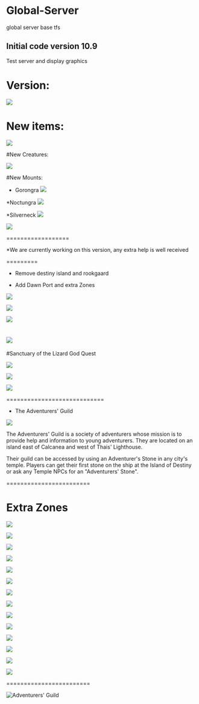 # Global-Server
global server base tfs


## Initial code version 10.9

Test server and display graphics

# Version:

![](http://i.imgur.com/fiChxY6.png)

# New items:

![](http://i.imgur.com/eee4J6g.png)

#New Creatures:

![](http://i.imgur.com/6ZBYjPt.png)

#New Mounts:

* Gorongra
![](http://i.imgur.com/18LvX88.png)

*Noctungra
![](http://i.imgur.com/kuUBSg0.png)

*Silverneck
![](http://i.imgur.com/6gAFPIY.png)

![](http://i.imgur.com/S93rI0T.png)

==================

*We are currently working on this version, any extra help is well received

=========

* Remove destiny island and rookgaard
 
* Add Dawn Port and extra Zones
 
 ![](http://i.imgur.com/LqllqgD.png)

 ![](http://i.imgur.com/EuozzYk.jpg)

 ![](http://i.imgur.com/1gDYfnn.png)
 
 ![](http://i.imgur.com/IXJVYr9.jpg)
 ================================

#Sanctuary of the Lizard God Quest

![](http://i.imgur.com/T96Fu1b.png)

![](http://i.imgur.com/1PR1viH.png)

![](http://i.imgur.com/t2YOgRH.png)

============================

* The Adventurers' Guild

 ![](http://i.imgur.com/COZVO36.png)
 
The Adventurers' Guild is a society of adventurers whose mission is to provide help and information to young adventurers. They are located on an island east of Calcanea and west of Thais' Lighthouse.

Their guild can be accessed by using an Adventurer's Stone in any city's temple. Players can get their first stone on the ship at the Island of Destiny or ask any Temple NPCs for an "Adventurers' Stone".

========================
# Extra Zones

 ![](http://i.imgur.com/ABwFWQg.jpg)

 ![](http://ec12.cdn.cincopa.com/2015-12-06_00-35-56.jpg?o=4&res=13&cdn=ec&p=y&pid=729002&ph3=utmxequhllp5abkfttz41fkxiezdkgqe!EXP124243200&d=AsDA7AQ-MyAAhLh0AIz5mTP&as=mp3)
 
 ![](http://ec12.cdn.cincopa.com/2015-12-05_23-08-07.jpg?o=4&res=10&cdn=ec&p=y&pid=729002&ph3=2onkk04kmm20vju2sqcx5bgs2o4hvd1h!EXP124243200&d=AsDA7AQ-MyAAhLh0AIz5mTP&as=mp3)
 
 ![](http://ec12.cdn.cincopa.com/2015-12-06_16-08-43.jpg?o=4&res=15&cdn=ec&p=y&pid=729002&ph3=fyrz0ktu4srqnwmleuiwlama5bhj2he4!EXP124243200&d=AsDA7AQ-MyAAhLh0AIz5mTP&as=mp3)
 
 ![](http://ec12.cdn.cincopa.com/2015-12-06_16-09-49.jpg?o=4&res=16&cdn=ec&p=y&pid=729002&ph3=sltqsctnjksabisf3c2ewhbuhnvordoi!EXP124243200&d=AsDA7AQ-MyAAhLh0AIz5mTP&as=mp3)
 
 ![](http://ec12.cdn.cincopa.com/2015-12-06_16-10-22.jpg?o=4&res=17&cdn=ec&p=y&pid=729002&ph3=gbkwgrvit5w1u2nynao4afc5xz434hsz!EXP124243200&d=AsDA7AQ-MyAAhLh0AIz5mTP&as=mp3)
 
 ![](http://ec12.cdn.cincopa.com/2015-12-06_16-12-52.jpg?o=4&res=19&cdn=ec&p=y&pid=729002&ph3=ask3a3ssrsimsmvc4ivoabld25zxpxrb!EXP124243200&d=AsDA7AQ-MyAAhLh0AIz5mTP&as=mp3)
 
 ![](http://ec12.cdn.cincopa.com/2015-12-06_16-13-09.jpg?o=4&res=20&cdn=ec&p=y&pid=729002&ph3=affxbuuvwcgilcugsyilq4zhhtazsa1d!EXP124243200&d=AsDA7AQ-MyAAhLh0AIz5mTP&as=mp3)
 
 ![](http://ec12.cdn.cincopa.com/2015-12-06_16-13-29.jpg?o=4&res=21&cdn=ec&p=y&pid=729002&ph3=hktq02vzl1u0pujxmrxq4icq4za5l4ow!EXP124243200&d=AsDA7AQ-MyAAhLh0AIz5mTP&as=mp3)
 
 ![](http://ec12.cdn.cincopa.com/2015-12-06_16-14-13.jpg?o=4&res=22&cdn=ec&p=y&pid=729002&ph3=vdc1zl2ftkdwbfgjx0ohc0rkiotksq3c!EXP124243200&d=AsDA7AQ-MyAAhLh0AIz5mTP&as=mp3)
 
 ![](http://ec12.cdn.cincopa.com/2015-12-06_16-15-36.jpg?o=4&res=23&cdn=ec&p=y&pid=729002&ph3=pczbswvlxdtbkvrwyecoavnmsrtotvm1!EXP124243200&d=AsDA7AQ-MyAAhLh0AIz5mTP&as=mp3)
 
 ![](http://ec12.cdn.cincopa.com/2015-12-06_16-15-56.jpg?o=4&res=24&cdn=ec&p=y&pid=729002&ph3=crgod4gqai1c2xvzsvhm1bz5cxffngn5!EXP124243200&d=AsDA7AQ-MyAAhLh0AIz5mTP&as=mp3)

 ![](http://i.imgur.com/ZJdfSGd.png)

 ![](https://i.gyazo.com/8217cad9198dde970db032fc88113d1a.jpg)

========================

![Adventurers' Guild](http://vignette4.wikia.nocookie.net/tibia/images/8/89/Wiki-wordmark.png/revision/latest?cb=20150121090512&path-prefix=en)
